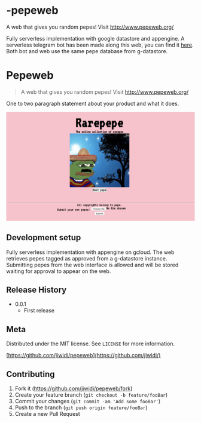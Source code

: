 # -pepeweb
A web that gives you random pepes! Visit http://www.pepeweb.org/


Fully serverless implementation with google datastore and appengine. A serverless telegram bot has been made along this web, you can find it [here](https://github.com/jiwidi/dailypepebot-cloud). Both bot and web use the same pepe database from g-datastore.

# Pepeweb
> A web that gives you random pepes! Visit http://www.pepeweb.org/

One to two paragraph statement about your product and what it does.

![](readmefiles/pepeweb.png)

## Development setup

Fully serverless implementation with appengine on gcloud. The web retrieves pepes tagged as approved from a g-datastore instance. Submitting pepes from the web interface is allowed and will be stored waiting for approval to appear on the web.

## Release History

* 0.0.1
    * First release 

## Meta

Distributed under the MIT license. See ``LICENSE`` for more information.

[https://github.com/jiwidi/pepeweb](https://github.com/jiwidi/)

## Contributing

1. Fork it (<https://github.com/jiwidi/pepeweb/fork>)
2. Create your feature branch (`git checkout -b feature/fooBar`)
3. Commit your changes (`git commit -am 'Add some fooBar'`)
4. Push to the branch (`git push origin feature/fooBar`)
5. Create a new Pull Request

